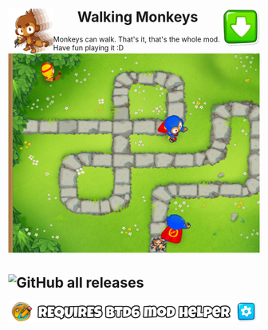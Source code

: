 <h1 align="center">
<a href="https://github.com/Bergbauer22/Walking-Monkeys/releases/latest/download/Monkeywalkaround.dll">
    <img align="left" alt="Icon" height="90" src="Icon.png">
    <img align="right" alt="Download" height="75" src="https://raw.githubusercontent.com/gurrenm3/BTD-Mod-Helper/master/BloonsTD6%20Mod%20Helper/Resources/DownloadBtn.png">
</a>
Walking Monkeys
</h1>
Monkeys can walk. That's it, that's the whole mod. Have fun playing it :D

<img src="GitBG.png">

<h1 aling="left"><img alt="GitHub all releases" height="25" src="https://img.shields.io/github/downloads/Bergbauer22/Walking-Monkeys/total?label=Total%20Dowloads"></h1>

[![Requires BTD6 Mod Helper](https://raw.githubusercontent.com/gurrenm3/BTD-Mod-Helper/master/banner.png)](https://github.com/gurrenm3/BTD-Mod-Helper#readme)
